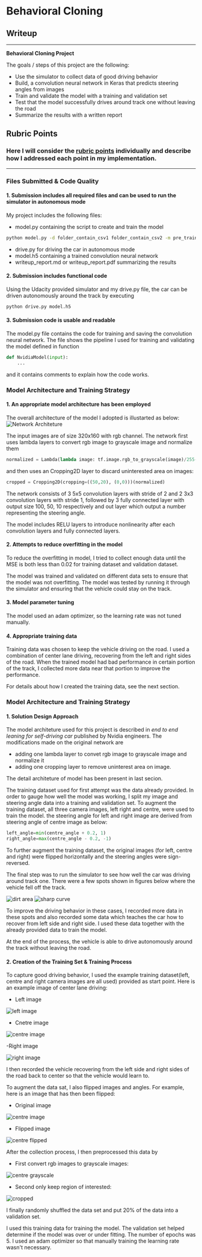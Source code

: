# **Behavioral Cloning** 

## Writeup 


---

**Behavioral Cloning Project**

The goals / steps of this project are the following:
* Use the simulator to collect data of good driving behavior
* Build, a convolution neural network in Keras that predicts steering angles from images
* Train and validate the model with a training and validation set
* Test that the model successfully drives around track one without leaving the road
* Summarize the results with a written report


[//]: # (Image References)

[centre]: ./report_img/center.jpg "Centre camera image"
[centre_flip]: ./report_img/center_flip.jpg "Flipped centre image"
[centre_grayscale]: ./report_img/center_grayscale.jpg "Centre image in grayscale"
[centre_crop]: ./report_img/center_crop_grayscale.jpg "Cropped centre image"

[left]: ./report_img/left.jpg "Left camera image"
[left_flip]: ./report_img/left_flip.jpg "Flipped left image"
[left_grayscale]: ./report_img/left_grayscale.jpg "left image in grayscale"
[left_crop]: ./report_img/left_crop_grayscale.jpg "Cropped left image"


[right]: ./report_img/right.jpg "right camera image"
[right_flip]: ./report_img/right_flip.jpg "Flipped right image"
[right_grayscale]: ./report_img/right_grayscale.jpg "right image in grayscale"
[right_crop]: ./report_img/right_crop_grayscale.jpg "Cropped right image"

[model_arc]: ./report_img/model_architecture.png "Model Architecture"

[dirt_section]: ./report_img/dirt.jpg "Dirt section"
[sharp_curve]: ./report_img/sharp_curve.jpg "Sharp curve"

## Rubric Points
### Here I will consider the [rubric points](https://review.udacity.com/#!/rubrics/432/view) individually and describe how I addressed each point in my implementation.  

---
### Files Submitted & Code Quality

#### 1. Submission includes all required files and can be used to run the simulator in autonomous mode

My project includes the following files:
* model.py containing the script to create and train the model 
```sh
python model.py -d folder_contain_csv1 folder_contain_csv2 -m pre_trained_model_file_for_transfer_learning  
```
* drive.py for driving the car in autonomous mode
* model.h5 containing a trained convolution neural network 
* writeup_report.md or writeup_report.pdf summarizing the results

#### 2. Submission includes functional code
Using the Udacity provided simulator and my drive.py file, the car can be driven autonomously around the track by executing 
```sh
python drive.py model.h5
```

#### 3. Submission code is usable and readable

The model.py file contains the code for training and saving the convolution neural network. The file shows the pipeline I used for training and validating the model defined in function
```python
def NvidiaModel(input):
	...
```
and it contains comments to explain how the code works.

### Model Architecture and Training Strategy

#### 1. An appropriate model architecture has been employed

The overall architecture of the model I adopted is illustarted as below:
![Network Architeture][model_arc]

The input images are of size 320x160 with rgb channel. The network first uses lambda layers to convert rgb image to grayscale image and normalize them 
```python
normalized = Lambda(lambda image: tf.image.rgb_to_grayscale(image)/255-0.5)(input)
```
and then uses an Cropping2D layer to discard uninterested area on images:
```python
cropped = Cropping2D(cropping=((50,20), (0,0)))(normalized)
```
The network consists of 3 5x5 convolution layers with stride of 2 and 2 3x3 convolution layers with stride 1, followed by 3 fully connected layer with output size 100, 50, 10 respectively and out layer which output a number representing the steering angle. 


The model includes RELU layers to introduce nonlinearity after each convolution layers and fully connected layers.

#### 2. Attempts to reduce overfitting in the model

To reduce the overfitting in model, I tried to collect enough data until the MSE is both less than 0.02 for training dataset and validation dataset. 

The model was trained and validated on different data sets to ensure that the model was not overfitting. The model was tested by running it through the simulator and ensuring that the vehicle could stay on the track.

#### 3. Model parameter tuning

The model used an adam optimizer, so the learning rate was not tuned manually.

#### 4. Appropriate training data

Training data was chosen to keep the vehicle driving on the road. I used a combination of center lane driving, recovering from the left and right sides of the road. When the trained model had bad performance in certain portion of the track, I collected more data near that portion to improve the performance. 

For details about how I created the training data, see the next section. 

### Model Architecture and Training Strategy

#### 1. Solution Design Approach

The model architeture used for this project is described in *end to end leaning for self-driving car* published by Nvidia engineers. The modifications made on the original network are
- adding one lambda layer to convet rgb image to grayscale image and normalize it
- adding one cropping layer to remove uninterest area on image.

The detail architeture of model has been present in last secion.

The training dataset used for first attempt was the data already provided.
In order to gauge how well the model was working, I split my image and steering angle data into a training and validation set. 
To augment the training dataset, all three camera images, left right and centre, were used to train the model. the steering angle for left and right image are derived from steering angle of centre image as below:
```python
left_angle=min(centre_angle + 0.2, 1)
right_angle=max(centre_angle - 0.2, -1)
```
To further augment the training dataset, the original images (for left, centre and right) were flipped horizontally and the steering angles were sign-reversed.

The final step was to run the simulator to see how well the car was driving around track one. There were a few spots shown in figures below where the vehicle fell off the track.

![dirt area][dirt_section]
![sharp curve][sharp_curve]
 
To improve the driving behavior in these cases, I recorded more data in these spots and also recorded some data which teaches the car how to recover from left side and right side. I used these data together with the already provided data to train the model. 

At the end of the process, the vehicle is able to drive autonomously around the track without leaving the road.


#### 2. Creation of the Training Set & Training Process

To capture good driving behavior, I used the example training dataset(left, centre and right camera images are all used) provided as start point. Here is an example image of center lane driving:
- Left image

![left image][left]

- Cnetre image

![centre image][centre]

-Right image

![right image][right]

I then recorded the vehicle recovering from the left side and right sides of the road back to center so that the vehicle would learn to.


To augment the data sat, I also flipped images and angles. For example, here is an image that has then been flipped:
- Original image

![centre image][centre]

- Flipped image

![centre flipped][centre_flip]


After the collection process, I then preprocessed this data by 

- First convert rgb images to grayscale images:

![centre grayscale][centre_grayscale]

- Second only keep region of interested:

![cropped][centre_crop]



I finally randomly shuffled the data set and put 20% of the data into a validation set. 

I used this training data for training the model. The validation set helped determine if the model was over or under fitting. The number of epochs was 5. I used an adam optimizer so that manually training the learning rate wasn't necessary.
